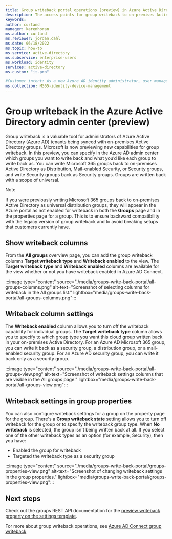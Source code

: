 ```yaml
---
title: Group writeback portal operations (preview) in Azure Active Directory
description: The access points for group writeback to on-premises Active Directory in the Azure Active Directory admin center.
keywords:
author: curtand
manager: karenhoran
ms.author: curtand
ms.reviewer: jordan.dahl
ms.date: 06/18/2022
ms.topic: how-to
ms.service: active-directory
ms.subservice: enterprise-users
ms.workload: identity
services: active-directory
ms.custom: "it-pro"

#Customer intent: As a new Azure AD identity administrator, user management is at the core of my work so I need to understand the user management tools such as groups, administrator roles, and licenses to manage users.
ms.collection: M365-identity-device-management
---
```


# Group writeback in the Azure Active Directory admin center (preview)

Group writeback is a valuable tool for administrators of Azure Active Directory (Azure AD) tenants being synced with on-premises Active Directory groups. Microsoft is now previewing new capabilities for group writeback. In this preview, you can specify in the Azure AD admin center which groups you want to write back and what you’d like each group to write back as. You can write Microsoft 365 groups back to on-premises Active Directory as Distribution, Mail-enabled Security, or Security groups, and write Security groups back as Security groups. Groups are written back with a scope of universal​.

>[!NOTE]
> If you were previously writing Microsoft 365 groups back to on-premises Active Directory as universal distribution groups, they will appear in the Azure portal as not enabled for writeback in both the **Groups** page and in the properties page for a group. This is to ensure backward compatibility with the legacy version of group writeback and to avoid breaking setups that customers currently have.

## Show writeback columns

From the **All groups** overview page, you can add the group writeback columns **Target writeback type** and **Writeback enabled** to the view.  The **Target writeback type** and **Writeback enabled** columns are available for the view whether or not you have writeback enabled in Azure AD Connect.

​:::image type="content" source="./media/groups-write-back-portal/all-groups-columns.png" alt-text="Screenshot of selecting columns for writeback in the All groups list." lightbox="media/groups-write-back-portal/all-groups-columns.png":::

## Writeback column settings

The **Writeback enabled** column allows you to turn off the writeback capability for individual groups. The **Target writeback type** column allows you to specify to which group type you want this cloud group written back in your on-premises Active Directory. For an Azure AD Microsoft 365 group, you can write it back as a security group, a distribution group, or a mail-enabled security group. For an Azure AD security group, you can write it back only as a security group.

:::image type="content" source="./media/groups-write-back-portal/all-groups-view.png" alt-text="Screenshot of writeback settings columns that are visible in the All groups page." lightbox="media/groups-write-back-portal/all-groups-view.png":::

## Writeback settings in group properties

You can also configure writeback settings for a group on the property page for the group. There's a **Group writeback state** setting allows you to turn off writeback for the group or to specify the writeback group type. When **No writeback** is selected, the group isn't being written back at all. If you select one of the other writeback types as an option (for example, Security), then you have:

- Enabled the group for writeback
- Targeted the writeback type as a security group

:::image type="content" source="./media/groups-write-back-portal/groups-properties-view.png" alt-text="Screenshot of changing writeback settings in the group properties." lightbox="media/groups-write-back-portal/groups-properties-view.png":::
 
## Next steps

Check out the groups REST API documentation for the [preview writeback property on the settings template](../hybrid/how-to-connect-group-writeback.md).

For more about group writeback operations, see [Azure AD Connect group writeback](../hybrid/how-to-connect-group-writeback.md)
